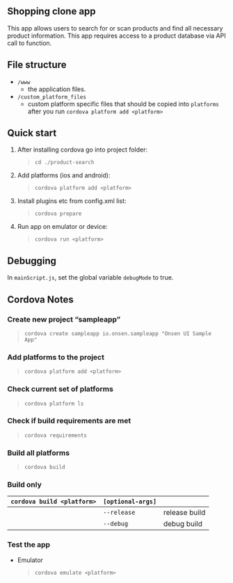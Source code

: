 ## Shopping clone app

This app allows users to search for or scan products and find all necessary product information.
This app requires access to a product database via API call to function.

## File structure

- `/www`
  - the application files.
- `/custom_platform_files`
  - custom platform specific files that should be copied into `platforms` after you run `cordova platform add <platform>`

## Quick start

1. After installing cordova go into project folder:
   > `cd ./product-search`
2. Add platforms (ios and android):
   > `cordova platform add <platform>`
3. Install plugins etc from config.xml list:
   > `cordova prepare`
4. Run app on emulator or device:
   > `cordova run <platform>`

## Debugging

In `mainScript.js`, set the global variable `debugMode` to true.

## Cordova Notes

### Create new project “sampleapp”

> `cordova create sampleapp io.onsen.sampleapp "Onsen UI Sample App"`

### Add platforms to the project

> `cordova platform add <platform>`

### Check current set of platforms

> `cordova platform ls`

### Check if build requirements are met

> `cordova requirements`

### Build all platforms

> `cordova build`

### Build only

| `cordova build <platform>` | `[optional-args]` |               |
| -------------------------- | ----------------- | ------------- |
|                            | `--release`       | release build |
|                            | `--debug`         | debug build   |

### Test the app

- Emulator
  > `cordova emulate <platform>`
